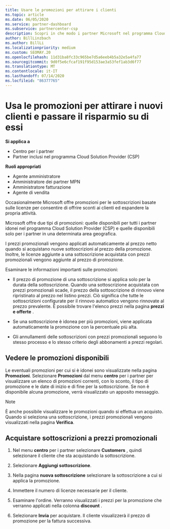 ```yaml
---
title: Usare le promozioni per attirare i clienti
ms.topic: article
ms.date: 06/05/2020
ms.service: partner-dashboard
ms.subservice: partnercenter-csp
description: Scopri in che modo i partner Microsoft nel programma Cloud Solution Provider possono acquistare sottoscrizioni a prezzi promozionali e passare risparmi ai clienti.
author: BillLinzbach
ms.author: BillLi
ms.localizationpriority: medium
ms.custom: SEOMAY.20
ms.openlocfilehash: 11d31ba8fc33c965be7d5a6eeb4b5a32e5a4fa77
ms.sourcegitcommit: 9d0f5e6cfcaf191f95d153ae3a53fef1ab3d6f77
ms.translationtype: MT
ms.contentlocale: it-IT
ms.lasthandoff: 07/14/2020
ms.locfileid: "86377765"
---
```

# <a name="use-promotions-to-attract-new-customers-and-pass-the-savings-on-to-them"></a>Usa le promozioni per attirare i nuovi clienti e passare il risparmio su di essi

**Si applica a**

- Centro per i partner
- Partner inclusi nel programma Cloud Solution Provider (CSP)

**Ruoli appropriati**

- Agente amministratore
- Amministratore dei partner MPN
- Amministratore fatturazione
- Agente di vendita


Occasionalmente Microsoft offre promozioni per le sottoscrizioni basate sulle licenze per consentire di offrire sconti ai clienti ed espandere la propria attività. 

Microsoft offre due tipi di promozioni: quelle disponibili per tutti i partner idonei nel programma Cloud Solution Provider (CSP) e quelle disponibili solo per i partner in una determinata area geografica.

I prezzi promozionali vengono applicati automaticamente al prezzo netto quando si acquistano nuove sottoscrizioni al prezzo della promozione. Inoltre, le licenze aggiunte a una sottoscrizione acquistata con prezzi promozionali vengono aggiunte al prezzo di promozione. 

Esaminare le informazioni importanti sulle promozioni:

- Il prezzo di promozione di una sottoscrizione si applica solo per la durata della sottoscrizione. Quando una sottoscrizione acquistata con prezzi promozionali scade, il prezzo della sottoscrizione di rinnovo viene ripristinato al prezzo nel listino prezzi. Ciò significa che tutte le sottoscrizioni configurate per il rinnovo automatico vengono rinnovate al prezzo prevalente. È possibile trovare l'elenco prezzi nella pagina **prezzi e offerte** .

- Se una sottoscrizione è idonea per più promozioni, viene applicata automaticamente la promozione con la percentuale più alta.

- Gli annullamenti delle sottoscrizioni con prezzi promozionali seguono lo stesso processo e lo stesso criterio degli abbonamenti a prezzi regolari.

## <a name="see-available-promotions"></a>Vedere le promozioni disponibili

Le eventuali promozioni per cui si è idonei sono visualizzate nella pagina **Promozioni**. Selezionare **Promozioni** dal menu **centro** per i partner per visualizzare un elenco di promozioni correnti, con lo sconto, il tipo di promozione e le date di inizio e di fine per la sottoscrizione. Se non è disponibile alcuna promozione, verrà visualizzato un apposito messaggio. 

> [!NOTE]  
> È anche possibile visualizzare le promozioni quando si effettua un acquisto. Quando si seleziona una sottoscrizione, i prezzi promozionali vengono visualizzati nella pagina **Verifica**.

## <a name="purchase-subscriptions-at-promotion-prices"></a>Acquistare sottoscrizioni a prezzi promozionali

1. Nel menu **centro** per i partner selezionare **Customers** , quindi selezionare il cliente che sta acquistando la sottoscrizione. 

2. Selezionare **Aggiungi sottoscrizione**.

3. Nella pagina **nuova sottoscrizione** selezionare la sottoscrizione a cui si applica la promozione.

4. Immettere il numero di licenze necessarie per il cliente. 

5. Esaminare l'ordine. Verranno visualizzati i prezzi per la promozione che verranno applicati nella colonna **discount** .  

6. Selezionare **Invia** per acquistare. Il cliente visualizzerà il prezzo di promozione per la fattura successiva.  


